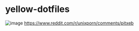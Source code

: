 # yellow-dotfiles
![image](https://user-images.githubusercontent.com/57639120/132277608-c94c80e7-3cf2-4011-a32e-1326ca053d0d.png)
https://www.reddit.com/r/unixporn/comments/pitxeb
